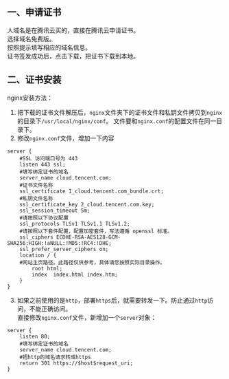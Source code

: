 ## 一、申请证书
人域名是在腾讯云买的，直接在腾讯云申请证书。<br/>
选择域名免费版。<br/>
按照提示填写相应的域名信息。<br/>
证书签发成功后，点击下载，把证书下载到本地。<br/>
## 二、证书安装
nginx安装方法：
1. 把下载的证书文件解压后，`nginx`文件夹下的证书文件和私钥文件拷贝到`nginx`的目录下`/usr/local/nginx/conf`。 文件要和`nginx.conf`的配置文件在同一目录下。
2. 修改`nginx.conf`文件，增加一下内容
```
server {
    #SSL 访问端口号为 443
    listen 443 ssl;
    #填写绑定证书的域名
    server_name cloud.tencent.com;
    #证书文件名称
    ssl_certificate 1_cloud.tencent.com_bundle.crt;
    #私钥文件名称
    ssl_certificate_key 2_cloud.tencent.com.key;
    ssl_session_timeout 5m;
    #请按照以下协议配置
    ssl_protocols TLSv1 TLSv1.1 TLSv1.2;
    #请按照以下套件配置，配置加密套件，写法遵循 openssl 标准。
    ssl_ciphers ECDHE-RSA-AES128-GCM-SHA256:HIGH:!aNULL:!MD5:!RC4:!DHE;
    ssl_prefer_server_ciphers on;
    location / {
    #网站主页路径。此路径仅供参考，具体请您按照实际目录操作。
        root html;
        index  index.html index.htm;
    }
}
```
3. 如果之前使用的是`http`，部署`https`后，就需要转发一下。防止通过`http`访问，不能正确访问。<br>
直接修改`nginx.conf`文件，新增加一个`server`对象：
```
server {
    listen 80;
    #填写绑定证书的域名
    server_name cloud.tencent.com;
    #把http的域名请求转成https
    return 301 https://$host$request_uri;
}
```